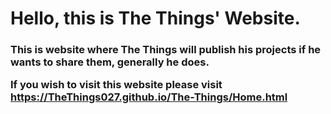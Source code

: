 <!DOCTYPE html>
<h1>Hello, this is The Things' Website.</h1>
<h3>This is website where The Things will publish his projects if he wants to share them, generally he does.


If you wish to visit this website please visit https://TheThings027.github.io/The-Things/Home.html</h3>